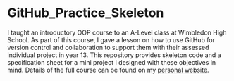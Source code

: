 # GitHub_Practice_Skeleton
I taught an introductory OOP course to an A-Level class at Wimbledon High School. As part of this course, I gave a lesson on how to use GitHub for version control and collaboration to support them with their assessed individual project in year 13. This repository provides skeleton code and a specification sheet for a mini project I designed with these objectives in mind. Details of the full course can be found on my [personal website](http://www.ameliakhavari.com/). 
